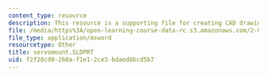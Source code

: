```yaml
---
content_type: resource
description: This resource is a supporting file for creating CAD drawings.
file: /media/https%3A/open-learning-course-data-rc.s3.amazonaws.com/2-007-design-and-manufacturing-i-spring-2009/f2f28cd0260af1e12ce3bdaed8bcd5b7_servomount.SLDPRT
file_type: application/msword
resourcetype: Other
title: servomount.SLDPRT
uid: f2f28cd0-260a-f1e1-2ce3-bdaed8bcd5b7
---
```

